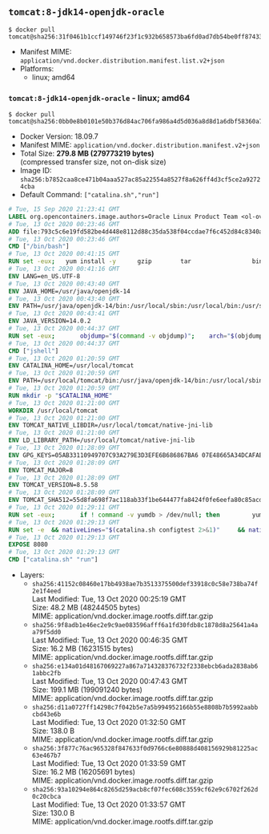 ## `tomcat:8-jdk14-openjdk-oracle`

```console
$ docker pull tomcat@sha256:31f0461b1ccf149746f23f1c932b658573ba6fd0ad7db54be0ff8743383321be
```

-	Manifest MIME: `application/vnd.docker.distribution.manifest.list.v2+json`
-	Platforms:
	-	linux; amd64

### `tomcat:8-jdk14-openjdk-oracle` - linux; amd64

```console
$ docker pull tomcat@sha256:0bb0e8b0101e50b376d84ac706fa986a4d5d036a8d8d1a6dbf58360a7927a535
```

-	Docker Version: 18.09.7
-	Manifest MIME: `application/vnd.docker.distribution.manifest.v2+json`
-	Total Size: **279.8 MB (279773219 bytes)**  
	(compressed transfer size, not on-disk size)
-	Image ID: `sha256:b7852caa8ce471b04aaa527ac85a22554a8527f8a626ff4d3cf5ce2a92724cba`
-	Default Command: `["catalina.sh","run"]`

```dockerfile
# Tue, 15 Sep 2020 21:23:41 GMT
LABEL org.opencontainers.image.authors=Oracle Linux Product Team <ol-ovm-info_ww@oracle.com> org.opencontainers.image.url=https://github.com/oracle/container-images org.opencontainers.image.source=https://github.com/oracle/container-images/tree/dist-amd64/7-slim org.opencontainers.image.vendor=Oracle America, Inc org.opencontainers.image.title=Oracle Linux 7 (slim) org.opencontainers.image.description=Oracle Linux is an open-source       operating system available under the GNU General Public License (GPLv2) and       is suitable for both general purpose or Oracle workloads.
# Tue, 13 Oct 2020 00:23:46 GMT
ADD file:793c5c6e19fd582be4d448e8112d88c35da538f04ccdae7f6c452d84c8340aad in / 
# Tue, 13 Oct 2020 00:23:46 GMT
CMD ["/bin/bash"]
# Tue, 13 Oct 2020 00:41:15 GMT
RUN set -eux; 	yum install -y 		gzip 		tar 				binutils 		freetype fontconfig 	; 	rm -rf /var/cache/yum
# Tue, 13 Oct 2020 00:41:16 GMT
ENV LANG=en_US.UTF-8
# Tue, 13 Oct 2020 00:43:40 GMT
ENV JAVA_HOME=/usr/java/openjdk-14
# Tue, 13 Oct 2020 00:43:40 GMT
ENV PATH=/usr/java/openjdk-14/bin:/usr/local/sbin:/usr/local/bin:/usr/sbin:/usr/bin:/sbin:/bin
# Tue, 13 Oct 2020 00:43:41 GMT
ENV JAVA_VERSION=14.0.2
# Tue, 13 Oct 2020 00:44:37 GMT
RUN set -eux; 		objdump="$(command -v objdump)"; 	arch="$(objdump --file-headers "$objdump" | awk -F '[:,]+[[:space:]]+' '$1 == "architecture" { print $2 }')"; 	case "$arch" in 		amd64 | i386:x86-64) 			downloadUrl=https://download.java.net/java/GA/jdk14.0.2/205943a0976c4ed48cb16f1043c5c647/12/GPL/openjdk-14.0.2_linux-x64_bin.tar.gz; 			downloadSha256=91310200f072045dc6cef2c8c23e7e6387b37c46e9de49623ce0fa461a24623d; 			;; 		*) echo >&2 "error: unsupported architecture: '$arch'"; exit 1 ;; 	esac; 		curl -fL -o openjdk.tgz "$downloadUrl"; 	echo "$downloadSha256 *openjdk.tgz" | sha256sum --strict --check -; 		mkdir -p "$JAVA_HOME"; 	tar --extract 		--file openjdk.tgz 		--directory "$JAVA_HOME" 		--strip-components 1 		--no-same-owner 	; 	rm openjdk.tgz; 		ln -sfT "$JAVA_HOME" /usr/java/default; 	ln -sfT "$JAVA_HOME" /usr/java/latest; 	for bin in "$JAVA_HOME/bin/"*; do 		base="$(basename "$bin")"; 		[ ! -e "/usr/bin/$base" ]; 		alternatives --install "/usr/bin/$base" "$base" "$bin" 20000; 	done; 		java -Xshare:dump; 		rm -rf "$JAVA_HOME/lib/security/cacerts"; 	ln -sT /etc/pki/ca-trust/extracted/java/cacerts "$JAVA_HOME/lib/security/cacerts"; 		fileEncoding="$(echo 'System.out.println(System.getProperty("file.encoding"))' | jshell -s -)"; [ "$fileEncoding" = 'UTF-8' ]; rm -rf ~/.java; 	javac --version; 	java --version
# Tue, 13 Oct 2020 00:44:37 GMT
CMD ["jshell"]
# Tue, 13 Oct 2020 01:20:59 GMT
ENV CATALINA_HOME=/usr/local/tomcat
# Tue, 13 Oct 2020 01:20:59 GMT
ENV PATH=/usr/local/tomcat/bin:/usr/java/openjdk-14/bin:/usr/local/sbin:/usr/local/bin:/usr/sbin:/usr/bin:/sbin:/bin
# Tue, 13 Oct 2020 01:20:59 GMT
RUN mkdir -p "$CATALINA_HOME"
# Tue, 13 Oct 2020 01:21:00 GMT
WORKDIR /usr/local/tomcat
# Tue, 13 Oct 2020 01:21:00 GMT
ENV TOMCAT_NATIVE_LIBDIR=/usr/local/tomcat/native-jni-lib
# Tue, 13 Oct 2020 01:21:00 GMT
ENV LD_LIBRARY_PATH=/usr/local/tomcat/native-jni-lib
# Tue, 13 Oct 2020 01:28:09 GMT
ENV GPG_KEYS=05AB33110949707C93A279E3D3EFE6B686867BA6 07E48665A34DCAFAE522E5E6266191C37C037D42 47309207D818FFD8DCD3F83F1931D684307A10A5 541FBE7D8F78B25E055DDEE13C370389288584E7 61B832AC2F1C5A90F0F9B00A1C506407564C17A3 713DA88BE50911535FE716F5208B0AB1D63011C7 79F7026C690BAA50B92CD8B66A3AD3F4F22C4FED 9BA44C2621385CB966EBA586F72C284D731FABEE A27677289986DB50844682F8ACB77FC2E86E29AC A9C5DF4D22E99998D9875A5110C01C5A2F6059E7 DCFD35E0BF8CA7344752DE8B6FB21E8933C60243 F3A04C595DB5B6A5F1ECA43E3B7BBB100D811BBE F7DA48BB64BCB84ECBA7EE6935CD23C10D498E23
# Tue, 13 Oct 2020 01:28:09 GMT
ENV TOMCAT_MAJOR=8
# Tue, 13 Oct 2020 01:28:09 GMT
ENV TOMCAT_VERSION=8.5.58
# Tue, 13 Oct 2020 01:28:09 GMT
ENV TOMCAT_SHA512=55d8fa698f7ac118ab33f1be644477fa8424f0fe6eefa80c85acd4e3cbce5f1704ce3cf897dfcd42c5c95cd2ff3b559e774fb5b7ac7279dd6b803a9a2dd8cc8f
# Tue, 13 Oct 2020 01:29:11 GMT
RUN set -eux; 		if ! command -v yumdb > /dev/null; then 		yum install -y yum-utils; 		yumdb set reason dep yum-utils; 	fi; 	if [ -f /etc/oracle-release ]; then 		yumdb set reason user filesystem; 	fi; 	_yum_install_temporary() { ( set -eu +x; 		local pkg todo=''; 		for pkg; do 			if ! rpm --query "$pkg" > /dev/null 2>&1; then 				todo="$todo $pkg"; 			fi; 		done; 		if [ -n "$todo" ]; then 			set -x; 			yum install -y $todo; 			yumdb set reason dep $todo; 		fi; 	) }; 	_yum_install_temporary gzip tar; 		ddist() { 		local f="$1"; shift; 		local distFile="$1"; shift; 		local mvnFile="${1:-}"; 		local success=; 		local distUrl=; 		for distUrl in 			"https://www.apache.org/dyn/closer.cgi?action=download&filename=$distFile" 			"https://www-us.apache.org/dist/$distFile" 			"https://www.apache.org/dist/$distFile" 			"https://archive.apache.org/dist/$distFile" 			${mvnFile:+"https://repo1.maven.org/maven2/org/apache/tomcat/tomcat/$mvnFile"} 		; do 			if curl -fL -o "$f" "$distUrl" && [ -s "$f" ]; then 				success=1; 				break; 			fi; 		done; 		[ -n "$success" ]; 	}; 		ddist 'tomcat.tar.gz' "tomcat/tomcat-$TOMCAT_MAJOR/v$TOMCAT_VERSION/bin/apache-tomcat-$TOMCAT_VERSION.tar.gz" "$TOMCAT_VERSION/tomcat-$TOMCAT_VERSION.tar.gz"; 	echo "$TOMCAT_SHA512 *tomcat.tar.gz" | sha512sum --strict --check -; 	ddist 'tomcat.tar.gz.asc' "tomcat/tomcat-$TOMCAT_MAJOR/v$TOMCAT_VERSION/bin/apache-tomcat-$TOMCAT_VERSION.tar.gz.asc" "$TOMCAT_VERSION/tomcat-$TOMCAT_VERSION.tar.gz.asc"; 	export GNUPGHOME="$(mktemp -d)"; 	for key in $GPG_KEYS; do 		gpg --batch --keyserver ha.pool.sks-keyservers.net --recv-keys "$key"; 	done; 	gpg --batch --verify tomcat.tar.gz.asc tomcat.tar.gz; 	tar -xf tomcat.tar.gz --strip-components=1; 	rm bin/*.bat; 	rm tomcat.tar.gz*; 	command -v gpgconf && gpgconf --kill all || :; 	rm -rf "$GNUPGHOME"; 		mv webapps webapps.dist; 	mkdir webapps; 		nativeBuildDir="$(mktemp -d)"; 	tar -xf bin/tomcat-native.tar.gz -C "$nativeBuildDir" --strip-components=1; 	_yum_install_temporary 		apr-devel 		gcc 		make 		openssl-devel 	; 	( 		export CATALINA_HOME="$PWD"; 		cd "$nativeBuildDir/native"; 		aprConfig="$(command -v apr-1-config)"; 		./configure 			--libdir="$TOMCAT_NATIVE_LIBDIR" 			--prefix="$CATALINA_HOME" 			--with-apr="$aprConfig" 			--with-java-home="$JAVA_HOME" 			--with-ssl=yes; 		make -j "$(nproc)"; 		make install; 	); 	rm -rf "$nativeBuildDir"; 	rm bin/tomcat-native.tar.gz; 		deps="$( 		find "$TOMCAT_NATIVE_LIBDIR" -type f -executable -exec ldd '{}' ';' 			| awk '/=>/ && $(NF-1) != "=>" { print $(NF-1) }' 			| sort -u 			| xargs -r rpm --query --whatprovides 			| sort -u 	)"; 	[ -z "$deps" ] || yumdb set reason user $deps; 		yum autoremove -y; 	yum clean all; 	rm -rf /var/cache/yum; 		find ./bin/ -name '*.sh' -exec sed -ri 's|^#!/bin/sh$|#!/usr/bin/env bash|' '{}' +; 		chmod -R +rX .; 	chmod 777 logs temp work
# Tue, 13 Oct 2020 01:29:13 GMT
RUN set -e 	&& nativeLines="$(catalina.sh configtest 2>&1)" 	&& nativeLines="$(echo "$nativeLines" | grep 'Apache Tomcat Native')" 	&& nativeLines="$(echo "$nativeLines" | sort -u)" 	&& if ! echo "$nativeLines" | grep -E 'INFO: Loaded( APR based)? Apache Tomcat Native library' >&2; then 		echo >&2 "$nativeLines"; 		exit 1; 	fi
# Tue, 13 Oct 2020 01:29:13 GMT
EXPOSE 8080
# Tue, 13 Oct 2020 01:29:13 GMT
CMD ["catalina.sh" "run"]
```

-	Layers:
	-	`sha256:41152c08460e17bb4938ae7b3513375500def33918c0c58e738ba74f2e1f4eed`  
		Last Modified: Tue, 13 Oct 2020 00:25:19 GMT  
		Size: 48.2 MB (48244505 bytes)  
		MIME: application/vnd.docker.image.rootfs.diff.tar.gzip
	-	`sha256:9f8adb1e46ec2e9c9ae083596afff6a1fd30fdb8c1878d8a25641a4aa79f5dd0`  
		Last Modified: Tue, 13 Oct 2020 00:46:35 GMT  
		Size: 16.2 MB (16231515 bytes)  
		MIME: application/vnd.docker.image.rootfs.diff.tar.gzip
	-	`sha256:e134a01d48167069227a867a714328376732f2338ebcb6ada2838ab61abbc2fb`  
		Last Modified: Tue, 13 Oct 2020 00:47:43 GMT  
		Size: 199.1 MB (199091240 bytes)  
		MIME: application/vnd.docker.image.rootfs.diff.tar.gzip
	-	`sha256:d11a0727ff14298c7f042b5e7a5b994952166b55e8808b7b5992aabbcbd43e6b`  
		Last Modified: Tue, 13 Oct 2020 01:32:50 GMT  
		Size: 138.0 B  
		MIME: application/vnd.docker.image.rootfs.diff.tar.gzip
	-	`sha256:3f877c76ac965328f847633f0d9766c6e80888d408156929b81225ac63e467b7`  
		Last Modified: Tue, 13 Oct 2020 01:33:59 GMT  
		Size: 16.2 MB (16205691 bytes)  
		MIME: application/vnd.docker.image.rootfs.diff.tar.gzip
	-	`sha256:93a10294e864c8265d259acb8cf07fec608c3559cf62e9c6702f262d0c20cbca`  
		Last Modified: Tue, 13 Oct 2020 01:33:57 GMT  
		Size: 130.0 B  
		MIME: application/vnd.docker.image.rootfs.diff.tar.gzip
